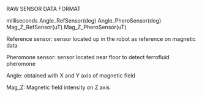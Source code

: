 RAW SENSOR DATA FORMAT

milliseconds Angle_RefSensor(deg) Angle_PheroSensor(deg) Mag_Z_RefSensor(uT) Mag_Z_PheroSensor(uT)


Reference sensor: sensor located up in the robot as reference on magnetic data

Pheromone sensor: sensor located near floor to detect ferrofluid pheromone

Angle: obtained with X and Y axis of magnetic field

Mag_Z: Magnetic field intensity on Z axis


